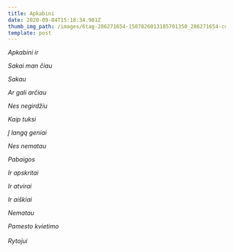 ```yaml
---
title: Apkabini
date: 2020-09-04T15:18:34.981Z
thumb_img_path: /images/6tag-286271654-1507826013185701350_286271654-copy.jpg
template: post
---
```

*Apkabini ir*

*Sakai man čiau*

*Sakau*

*Ar gali arčiau* 

*Nes negirdžiu* 

*Kaip tuksi*

*Į langą geniai* 

*Nes nematau*  

*Pabaigos*

*Ir apskritai* 

*Ir atvirai* 

*Ir aiškiai* 

*Nematau*

*Pamesto kvietimo* \
\
*Rytojui*